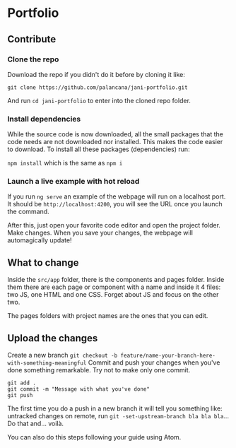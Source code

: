 # Portfolio

<!-- This project was generated with [Angular CLI](https://github.com/angular/angular-cli) version 6.0.8.

## Development server

Run `ng serve` for a dev server. Navigate to `http://localhost:4200/`. The app will automatically reload if you change any of the source files.

## Code scaffolding

Run `ng generate component component-name` to generate a new component. You can also use `ng generate directive|pipe|service|class|guard|interface|enum|module`.

## Build

Run `ng build` to build the project. The build artifacts will be stored in the `dist/` directory. Use the `--prod` flag for a production build.

## Running unit tests

Run `ng test` to execute the unit tests via [Karma](https://karma-runner.github.io).

## Running end-to-end tests

Run `ng e2e` to execute the end-to-end tests via [Protractor](http://www.protractortest.org/).

## Further help

To get more help on the Angular CLI use `ng help` or go check out the [Angular CLI README](https://github.com/angular/angular-cli/blob/master/README.md). -->

## Contribute

### Clone the repo

Download the repo if you didn't do it before by cloning it like:

`git clone https://github.com/palancana/jani-portfolio.git`

And run `cd jani-portfolio` to enter into the cloned repo folder.

### Install dependencies

While the source code is now downloaded, all the small packages that the code needs are not downloaded nor installed. This makes the code easier to download. To install all these packages (dependencies) run:

`npm install` which is the same as `npm i`

### Launch a live example with hot reload

If you run `ng serve` an example of the webpage will run on a localhost port. It should be `http://localhost:4200`, you will see the URL once you launch the command. 

After this, just open your favorite code editor and open the project folder. Make changes. When you save your changes, the webpage will automagically update!

## What to change

Inside the `src/app` folder, there is the components and pages folder. Inside them there are each page or component with a name and inside it 4 files: two JS, one HTML and one CSS. Forget about JS and focus on the other two.

The pages folders with project names are the ones that you can edit.

## Upload the changes

Create a new branch
`git checkout -b feature/name-your-branch-here-with-something-meaningful`
Commit and push your changes when you've done something remarkable. Try not to make only one commit.
```
git add .
git commit -m "Message with what you've done"
git push
```

The first time you do a push in a new branch it will tell you something like: untracked changes on remote, run `git -set-upstream-branch bla bla bla`... Do that and... voilà.

You can also do this steps following your guide using Atom.
